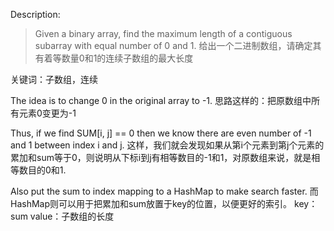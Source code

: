 Description:
> Given a binary array, find the maximum length of a contiguous subarray with equal number of 0 and 1.
> 给出一个二进制数组，请确定其有着等数量0和1的连续子数组的最大长度

关键词：子数组，连续


The idea is to change 0 in the original array to -1. 
思路这样的：把原数组中所有元素0变更为-1

Thus, if we find SUM[i, j] == 0 then we know there are even number of -1 and 1 between index i and j.
这样，我们就会发现如果从第i个元素到第j个元素的累加和sum等于0，则说明从下标i到j有相等数目的-1和1，对原数组来说，就是相等数目的0和1.

Also put the sum to index mapping to a HashMap to make search faster.
而HashMap则可以用于把累加和sum放置于key的位置，以便更好的索引。
key：sum
value：子数组的长度

